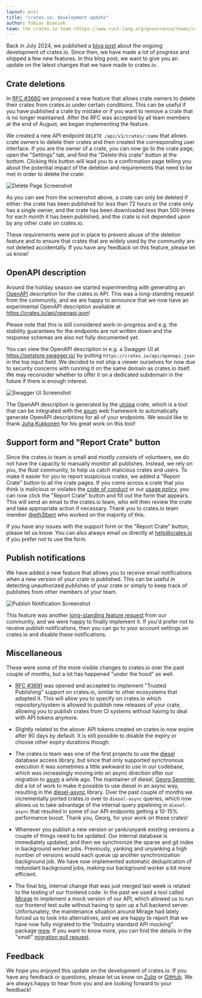 ```yaml
---
layout: post
title: "crates.io: development update"
author: Tobias Bieniek
team: the crates.io team <https://www.rust-lang.org/governance/teams/crates-io>
---
```


Back in July 2024, we published a [blog post](https://blog.rust-lang.org/2024/07/29/crates-io-development-update.html) about the ongoing development of crates.io. Since then, we have made a lot of progress and shipped a few new features. In this blog post, we want to give you an update on the latest changes that we have made to crates.io.

## Crate deletions

In [RFC #3660](https://rust-lang.github.io/rfcs/3660-crates-io-crate-deletions.html) we proposed a new feature that allows crate owners to delete their crates from crates.io under certain conditions. This can be useful if you have published a crate by mistake or if you want to remove a crate that is no longer maintained. After the RFC was accepted by all team members at the end of August, we began implementing the feature.

We created a new API endpoint `DELETE /api/v1/crates/:name` that allows crate owners to delete their crates and then created the corresponding user interface. If you are the owner of a crate, you can now go to the crate page, open the "Settings" tab, and find the "Delete this crate" button at the bottom. Clicking this button will lead you to a confirmation page telling you about the potential impact of the deletion and requirements that need to be met in order to delete the crate:

![Delete Page Screenshot](../../../images/2025-02-05-crates-io-development-update/delete-page.png)

As you can see from the screenshot above, a crate can only be deleted if either: the crate has been published for less than 72 hours or the crate only has a single owner, and the crate has been downloaded less than 500 times for each month it has been published, and the crate is not depended upon by any other crate on crates.io.

These requirements were put in place to prevent abuse of the deletion feature and to ensure that crates that are widely used by the community are not deleted accidentally. If you have any feedback on this feature, please let us know!


## OpenAPI description

Around the holiday season we started experimenting with generating an [OpenAPI](https://www.openapis.org/) description for the crates.io API. This was a long-standing request from the community, and we are happy to announce that we now have an experimental OpenAPI description available at <https://crates.io/api/openapi.json>!

Please note that this is still considered work-in-progress and e.g. the stability guarantees for the endpoints are not written down and the response schemas are also not fully documented yet.

You can view the OpenAPI description in e.g. a Swagger UI at <https://petstore.swagger.io/> by putting `https://crates.io/api/openapi.json` in the top input field. We decided to not ship a viewer ourselves for now due to security concerns with running it on the same domain as crates.io itself. We may reconsider whether to offer it on a dedicated subdomain in the future if there is enough interest.

![Swagger UI Screenshot](../../../images/2025-02-05-crates-io-development-update/swagger-ui.png)

The OpenAPI description is generated by the [utoipa](https://github.com/juhaku/utoipa) crate, which is a tool that can be integrated with the [axum](https://github.com/tokio-rs/axum) web framework to automatically generate OpenAPI descriptions for all of your endpoints. We would like to thank [Juha Kukkonen](https://github.com/juhaku) for his great work on this tool!


## Support form and "Report Crate" button

Since the crates.io team is small and mostly consists of volunteers, we do not have the capacity to manually monitor all publishes. Instead, we rely on you, the Rust community, to help us catch malicious crates and users. To make it easier for you to report suspicious crates, we added a "Report Crate" button to all the crate pages. If you come across a crate that you think is malicious or violates the [code of conduct](https://www.rust-lang.org/policies/code-of-conduct) or our [usage policy](https://crates.io/policies), you can now click the "Report Crate" button and fill out the form that appears. This will send an email to the crates.io team, who will then review the crate and take appropriate action if necessary. Thank you to crates.io team member [@eth3lbert](https://github.com/eth3lbert) who worked on the majority of this.

If you have any issues with the support form or the "Report Crate" button, please let us know. You can also always email us directly at [help@crates.io](mailto:help@crates.io) if you prefer not to use the form.


## Publish notifications

We have added a new feature that allows you to receive email notifications when a new version of your crate is published. This can be useful in detecting unauthorized publishes of your crate or simply to keep track of publishes from other members of your team.

![Publish Notification Screenshot](../../../images/2025-02-05-crates-io-development-update/publish-notification.png)

This feature was another [long-standing feature request](https://github.com/rust-lang/crates.io/issues/815) from our community, and we were happy to finally implement it. If you'd prefer not to receive publish notifications, then you can go to your account settings on crates.io and disable these notifications.


## Miscellaneous

These were some of the more visible changes to crates.io over the past couple of months, but a lot has happened "under the hood" as well.

- [RFC #3691](https://rust-lang.github.io/rfcs/3691-trusted-publishing-cratesio.html) was opened and accepted to implement "Trusted Publishing" support on crates.io, similar to other ecosystems that adopted it. This will allow you to specify on crates.io which repository/system is allowed to publish new releases of your crate, allowing you to publish crates from CI systems without having to deal with API tokens anymore.

- Slightly related to the above: API tokens created on crates.io now expire after 90 days by default. It is still possible to disable the expiry or choose other expiry durations though.

- The crates.io team was one of the first projects to use the [diesel](https://diesel.rs/) database access library, but since that only supported synchronous execution it was sometimes a little awkward to use in our codebase, which was increasingly moving into an async direction after our migration to [axum](https://github.com/tokio-rs/axum) a while ago. The maintainer of diesel, [Georg Semmler](https://github.com/weiznich), did a lot of work to make it possible to use diesel in an async way, resulting in the [diesel-async](https://github.com/weiznich/diesel_async) library. Over the past couple of months we incrementally ported crates.io over to `diesel-async` queries, which now allows us to take advantage of the internal query pipelining in `diesel-async` that resulted in some of our API endpoints getting a 10-15% performance boost. Thank you, Georg, for your work on these crates!

- Whenever you publish a new version or yank/unyank existing versions a couple of things need to be updated. Our internal database is immediately updated, and then we synchronize the sparse and git index in background worker jobs. Previously, yanking and unyanking a high number of versions would each queue up another synchronization background job. We have now implemented automatic deduplication of redundant background jobs, making our background worker a bit more efficient.

- The final big, internal change that was just merged last week is related to the testing of our frontend code. In the past we used a tool called [Mirage](https://miragejs.com/) to implement a mock version of our API, which allowed us to run our frontend test suite without having to spin up a full backend server. Unfortunately, the maintenance situation around Mirage had lately forced us to look into alternatives, and we are happy to report that we have now fully migrated to the "Industry standard API mocking" package [msw](https://mswjs.io/). If you want to know more, you can find the details in the "small" [migration pull request](https://github.com/rust-lang/crates.io/pull/10393).


## Feedback

We hope you enjoyed this update on the development of crates.io. If you have any feedback or questions, please let us know on [Zulip](https://rust-lang.zulipchat.com/#narrow/stream/318791-t-crates-io) or [GitHub](https://github.com/rust-lang/crates.io/discussions). We are always happy to hear from you and are looking forward to your feedback!
